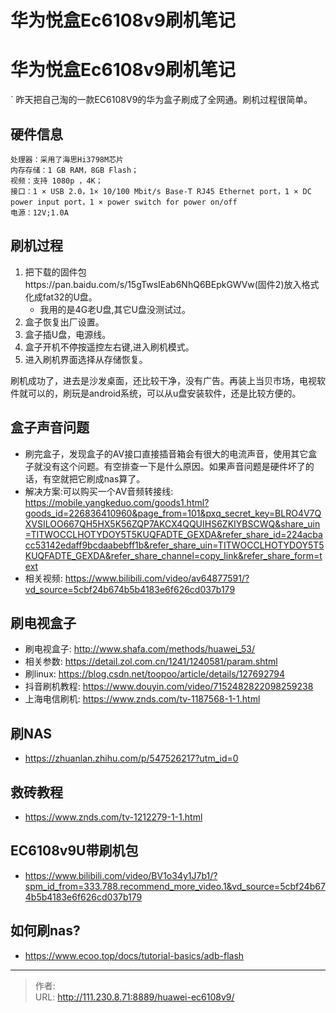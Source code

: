 # 华为悦盒Ec6108v9刷机笔记


<!--more-->

# 华为悦盒Ec6108v9刷机笔记
`
昨天把自己淘的一款EC6108V9的华为盒子刷成了全网通。刷机过程很简单。
## 硬件信息
```
处理器：采用了海思Hi3798M芯片
内存存储：1 GB RAM，8GB Flash；
视频：支持 1080p ，4K；
接口：1 × USB 2.0，1× 10/100 Mbit/s Base-T RJ45 Ethernet port，1 × DC power input port，1 × power switch for power on/off
电源：12V;1.0A
```

## 刷机过程
1. 把下载的固件包https://pan.baidu.com/s/15gTwsIEab6NhQ6BEpkGWVw(固件2)放入格式化成fat32的U盘。
   - 我用的是4G老U盘,其它U盘没测试过。
2. 盒子恢复出厂设置。
3. 盒子插U盘，电源线。
4. 盒子开机不停按遥控左右键,进入刷机模式。
5. 进入刷机界面选择从存储恢复。

刷机成功了，进去是沙发桌面，还比较干净，没有广告。再装上当贝市场，电视软件就可以的，刷玩是android系统，可以从u盘安装软件，还是比较方便的。

## 盒子声音问题
- 刷完盒子，发现盒子的AV接口直接插音箱会有很大的电流声音，使用其它盒子就没有这个问题。有空排查一下是什么原因。如果声音问题是硬件坏了的话，有空就把它刷成nas算了。
- 解决方案:可以购买一个AV音频转接线: https://mobile.yangkeduo.com/goods1.html?goods_id=226836410960&page_from=101&pxq_secret_key=BLRO4V7QXVSILOO667QH5HX5K56ZQP7AKCX4QQUIHS6ZKIYBSCWQ&share_uin=TITWOCCLHOTYDOY5T5KUQFADTE_GEXDA&refer_share_id=224acbacc53142edaff9bcdaabebff1b&refer_share_uin=TITWOCCLHOTYDOY5T5KUQFADTE_GEXDA&refer_share_channel=copy_link&refer_share_form=text
- 相关视频: https://www.bilibili.com/video/av64877591/?vd_source=5cbf24b674b5b4183e6f626cd037b179


## 刷电视盒子
- 刷电视盒子: http://www.shafa.com/methods/huawei_53/
- 相关参数: https://detail.zol.com.cn/1241/1240581/param.shtml
- 刷linux: https://blog.csdn.net/toopoo/article/details/127692794
- 抖音刷机教程: https://www.douyin.com/video/7152482822098259238
- 上海电信刷机: https://www.znds.com/tv-1187568-1-1.html

## 刷NAS
- https://zhuanlan.zhihu.com/p/547526217?utm_id=0

## 救砖教程
- https://www.znds.com/tv-1212279-1-1.html


## EC6108v9U带刷机包
- https://www.bilibili.com/video/BV1o34y1J7b1/?spm_id_from=333.788.recommend_more_video.1&vd_source=5cbf24b674b5b4183e6f626cd037b179

## 如何刷nas?
- https://www.ecoo.top/docs/tutorial-basics/adb-flash


---

> 作者:   
> URL: http://111.230.8.71:8889/huawei-ec6108v9/  

